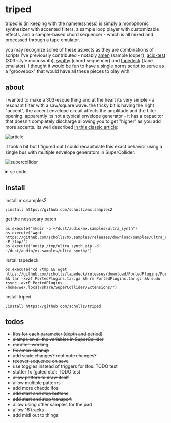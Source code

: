 # triped


triped is (in keeping with the [namelessness](https://llllllll.co/t/namelessness)) is simply a monophonic synthesizer with accented filters, a sample loop player with customizable effects, and a sample-based chord sequencer - which is all mixed and processed through a tape emulator.

you may recognize some of these aspects as they are combinations of scripts I've previously contributed - notably [amen](https://github.com/schollz/amen) (sample looper), [acid-test](https://github.com/schollz/acid-test) (303-style monosynth), [synthy](https://github.com/schollz/synthy) (chord sequencer) and [tapedeck](https://github.com/schollz/tapedeck) (tape emulator). I thought it would be fun to have a single norns script to serve as a
"groovebox" that would have all these pieces to play with.


## about


I wanted to make a 303-esque thing and at the heart its very simple - a resonant filter with a saw/square wave. the tricky bit is having the right "accent", the accent envelope circuit affects the amplitude and the filter opening. apparently its not a typical envelope generator - it has a capacitor that doesn't completely discharge allowing you to get "higher" as you add more accents. its well described [in this classic article](https://www.firstpr.com.au/rwi/dfish/303-unique.html):

![article](https://user-images.githubusercontent.com/6550035/172177968-8fa32b81-0b3b-4ae7-a253-93f263fcdd7f.png)

it took a bit but I figured out I could recapitulate this exact behavior using a single bus with multiple envelope generators in SuperCollider:

![supercollider](https://user-images.githubusercontent.com/6550035/172177717-bbd0b5ca-ab4c-4dff-b3eb-4199df110f84.PNG)

<details><summary>sc code</summary><pre>b=Bus.control(s);
c=Bus.control(s);
(
{
	Out.kr(0,EnvGen.ar( Env.new([0, 1, 0], [0.04, 4],-8),TDelay.kr(Impulse.kr(0),0.08),doneAction:2));
}.play;
{
	Out.kr(1,EnvGen.ar( Env.new([0, 1, 0], [0.04, 4],-8),TDelay.kr(Impulse.kr(0),0.08),doneAction:2));
}.play;
{
	Out.kr(0,EnvGen.ar( Env.new([0, 1, 0], [0.04, 4],-8),TDelay.kr(Impulse.kr(0),0.3),doneAction:2));
}.play;
{
	Out.kr(0,EnvGen.ar( Env.new([0, 1, 0], [0.04, 4],-8),TDelay.kr(Impulse.kr(0),0.6),doneAction:2));
}.play;
{
	[In.kr(1),In.kr(0)];
}.plot(2);
)</pre></details>


## install

install mx.samples2
```
;install https://github.com/schollz/mx.samples2
```

get the nessecary patch

```
os.execute("mkdir -p ~/dust/audio/mx.samples/ultra_synth")
os.execute("wget https://github.com/schollz/mx.samples/releases/download/samples/ultra_synth.zip -P /tmp/")
os.execute("unzip /tmp/ultra_synth.zip -d ~/dust/audio/mx.samples/ultra_synth/")
```

install tapedeck

```
os.execute("cd /tmp && wget https://github.com/schollz/tapedeck/releases/download/PortedPlugins/PortedPlugins.tar.gz && tar -xvzf PortedPlugins.tar.gz && rm PortedPlugins.tar.gz && sudo rsync -avrP PortedPlugins /home/we/.local/share/SuperCollider/Extensions/")
```

install triped

```
;install https://github.com/schollz/triped
```


## todos

- ~~lfos for each parameter (depth and period)~~
- ~~clamps on all the variables in SuperCollider~~
- ~~duration working~~
- ~~fix amen cleanup~~
- ~~add scale changes? root note changes?~~
- ~~recover sequence on save~~
- use toggles instead of triggers for lfos: TODO test
- stutter fx (gated etc): TODO test
- ~~allow pattern to draw itself~~
- ~~allow multiple patterns~~
- add more chaotic lfos
- ~~add start and stop buttons~~
- ~~add start and stop transport~~
- allow using other samples for the pad
- allow 16 tracks
- add midi out to things
